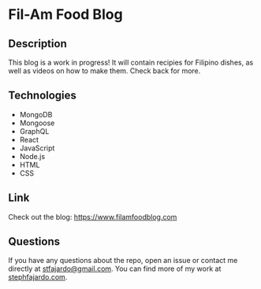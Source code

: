 # Fil-Am Food Blog

## Description 
This blog is a work in progress! It will contain recipies for Filipino dishes, as well as videos on how to make them. Check back for more.

## Technologies 
* MongoDB
* Mongoose 
* GraphQL
* React 
* JavaScript 
* Node.js 
* HTML
* CSS

## Link
Check out the blog: https://www.filamfoodblog.com

## Questions 
If you have any questions about the repo, open an issue or contact me directly at stfajardo@gmail.com. You can find more of my work at [stephfajardo.com](https://www.stephfajardo.com).
